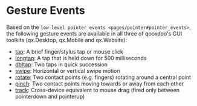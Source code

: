 # Gesture Events

Based on the `low-level pointer events <pages/pointer#pointer_events>`,
the following gesture events are available in all three of qooxdoo's GUI
toolkits (qx.Desktop, qx.Mobile and qx.Website):

  - [tap](http://demo.qooxdoo.org/current/apiviewer/index.html#qx.event.type.Tap):
    A brief finger/stylus tap or mouse click
  - [longtap](http://demo.qooxdoo.org/current/apiviewer/index.html#qx.event.type.Tap):
    A tap that is held down for 500 milliseconds
  - [dbltap](http://demo.qooxdoo.org/current/apiviewer/index.html#qx.event.type.Tap):
    Two taps in quick succession
  - [swipe](http://demo.qooxdoo.org/current/apiviewer/index.html#qx.event.type.Swipe):
    Horizontal or vertical swipe motion
  - [rotate](http://demo.qooxdoo.org/current/apiviewer/index.html#qx.event.type.Rotate):
    Two contact points (e.g. fingers) rotating around a central point
  - [pinch](http://demo.qooxdoo.org/current/apiviewer/index.html#qx.event.type.Pinch):
    Two contact points moving towards or away from each other
  - [track](http://demo.qooxdoo.org/current/apiviewer/index.html#qx.event.type.Track):
    Cross-device equivalent to mouse drag (fired only between
    pointerdown and pointerup)
